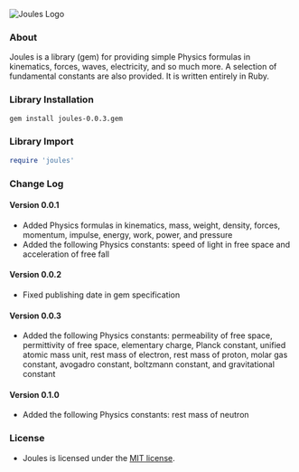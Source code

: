 ![Joules Logo](https://cloud.githubusercontent.com/assets/7763904/7764836/ef617b0a-0024-11e5-8044-3cf354a4a306.png)
### About
Joules is a library (gem) for providing simple Physics formulas in kinematics, forces, waves, electricity, and so much more. A selection of fundamental constants are also provided. It is written entirely in Ruby.

### Library Installation
```Bash
gem install joules-0.0.3.gem
```

### Library Import
```Ruby
require 'joules'
```

### Change Log
#### Version 0.0.1
* Added Physics formulas in kinematics, mass, weight, density, forces, momentum, impulse, energy, work, power, and pressure
* Added the following Physics constants: speed of light in free space and acceleration of free fall

#### Version 0.0.2
* Fixed publishing date in gem specification

#### Version 0.0.3
* Added the following Physics constants: permeability of free space, permittivity of free space, elementary charge, Planck constant, unified atomic mass unit, rest mass of electron, rest mass of proton, molar gas constant, avogadro constant, boltzmann constant, and gravitational constant

#### Version 0.1.0
* Added the following Physics constants: rest mass of neutron

### License
* Joules is licensed under the [MIT license](https://github.com/elailai94/Joules/blob/master/LICENSE.md).
